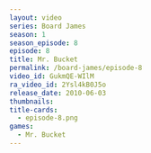 ```yaml
---
layout: video
series: Board James
season: 1
season_episode: 8
episode: 8
title: Mr. Bucket
permalink: /board-james/episode-8
video_id: GukmQE-WIlM
ra_video_id: 2Ysl4kB0J5o
release_date: 2010-06-03
thumbnails:
title-cards: 
  - episode-8.png
games:
  - Mr. Bucket  
---
```


